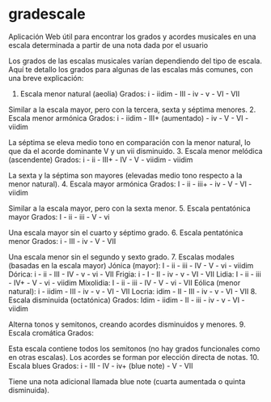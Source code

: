 # gradescale
Aplicación Web útil para encontrar los grados y acordes musicales en una escala determinada a partir de una nota dada por el usuario

Los grados de las escalas musicales varían dependiendo del tipo de escala. Aquí te detallo los grados para algunas de las escalas más comunes, con una breve explicación:

1. Escala menor natural (aeolia)
Grados:
i - iidim - III - iv - v - VI - VII

Similar a la escala mayor, pero con la tercera, sexta y séptima menores.
2. Escala menor armónica
Grados:
i - iidim - III+ (aumentado) - iv - V - VI - viidim

La séptima se eleva medio tono en comparación con la menor natural, lo que da el acorde dominante V y un vii disminuido.
3. Escala menor melódica (ascendente)
Grados:
i - ii - III+ - IV - V - viidim - viidim

La sexta y la séptima son mayores (elevadas medio tono respecto a la menor natural).
4. Escala mayor armónica
Grados:
I - ii - iii+ - iv - V - VI - viidim

Similar a la escala mayor, pero con la sexta menor.
5. Escala pentatónica mayor
Grados:
I - ii - iii - V - vi

Una escala mayor sin el cuarto y séptimo grado.
6. Escala pentatónica menor
Grados:
i - III - iv - V - VII

Una escala menor sin el segundo y sexto grado.
7. Escalas modales (basadas en la escala mayor)
Jónica (mayor): I - ii - iii - IV - V - vi - viidim
Dórica: i - ii - III - IV - v - vi - VII
Frigia: i - I - II - iv - v - VI - VII
Lidia: I - ii - iii - IV+ - V - vi - viidim
Mixolidia: I - ii - iii - IV - V - vi - VII
Eólica (menor natural): i - iidim - III - iv - v - VI - VII
Locria: idim - II - III - iv - v - VI - VII
8. Escala disminuida (octatónica)
Grados:
Idim - iidim - II - iii - iv - v - VI - viidim

Alterna tonos y semitonos, creando acordes disminuidos y menores.
9. Escala cromática
Grados:

Esta escala contiene todos los semitonos (no hay grados funcionales como en otras escalas). Los acordes se forman por elección directa de notas.
10. Escala blues
Grados:
i - III - IV - iv+ (blue note) - V - VII

Tiene una nota adicional llamada blue note (cuarta aumentada o quinta disminuida).
